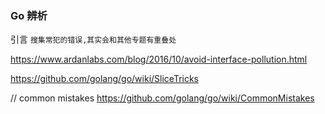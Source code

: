 ### Go 辨析 

引言
``搜集常犯的错误,其实会和其他专题有重叠处``

https://www.ardanlabs.com/blog/2016/10/avoid-interface-pollution.html

https://github.com/golang/go/wiki/SliceTricks


// common mistakes 
https://github.com/golang/go/wiki/CommonMistakes
